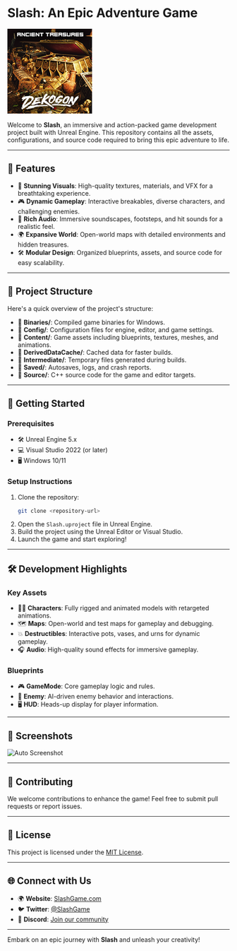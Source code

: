 # Slash: An Epic Adventure Game

![Ancient Treasures](AncientTreasures.png)

Welcome to **Slash**, an immersive and action-packed game development project built with Unreal Engine. This repository contains all the assets, configurations, and source code required to bring this epic adventure to life.

---

## 🌟 Features

- 🎨 **Stunning Visuals**: High-quality textures, materials, and VFX for a breathtaking experience.
- 🎮 **Dynamic Gameplay**: Interactive breakables, diverse characters, and challenging enemies.
- 🎵 **Rich Audio**: Immersive soundscapes, footsteps, and hit sounds for a realistic feel.
- 🌍 **Expansive World**: Open-world maps with detailed environments and hidden treasures.
- 🛠️ **Modular Design**: Organized blueprints, assets, and source code for easy scalability.

---

## 📂 Project Structure

Here's a quick overview of the project's structure:

- 📁 **Binaries/**: Compiled game binaries for Windows.
- 📁 **Config/**: Configuration files for engine, editor, and game settings.
- 📁 **Content/**: Game assets including blueprints, textures, meshes, and animations.
- 📁 **DerivedDataCache/**: Cached data for faster builds.
- 📁 **Intermediate/**: Temporary files generated during builds.
- 📁 **Saved/**: Autosaves, logs, and crash reports.
- 📁 **Source/**: C++ source code for the game and editor targets.

---

## 🚀 Getting Started

### Prerequisites

- 🛠️ Unreal Engine 5.x
- 💻 Visual Studio 2022 (or later)
- 🖥️ Windows 10/11

### Setup Instructions

1. Clone the repository:
   ```bash
   git clone <repository-url>
   ```
2. Open the `Slash.uproject` file in Unreal Engine.
3. Build the project using the Unreal Editor or Visual Studio.
4. Launch the game and start exploring!

---

## 🛠️ Development Highlights

### Key Assets

- 🧙‍♂️ **Characters**: Fully rigged and animated models with retargeted animations.
- 🗺️ **Maps**: Open-world and test maps for gameplay and debugging.
- 💥 **Destructibles**: Interactive pots, vases, and urns for dynamic gameplay.
- 🎧 **Audio**: High-quality sound effects for immersive gameplay.

### Blueprints

- 🎮 **GameMode**: Core gameplay logic and rules.
- 👾 **Enemy**: AI-driven enemy behavior and interactions.
- 🖥️ **HUD**: Heads-up display for player information.

---

## 📸 Screenshots

![Auto Screenshot](Saved/AutoScreenshot.png)

---

## 🤝 Contributing

We welcome contributions to enhance the game! Feel free to submit pull requests or report issues.

---

## 📜 License

This project is licensed under the [MIT License](LICENSE).

---

## 🌐 Connect with Us

- 🌍 **Website**: [SlashGame.com](https://slashgame.com)
- 🐦 **Twitter**: [@SlashGame](https://twitter.com/SlashGame)
- 💬 **Discord**: [Join our community](https://discord.gg/slashgame)

---

Embark on an epic journey with **Slash** and unleash your creativity!